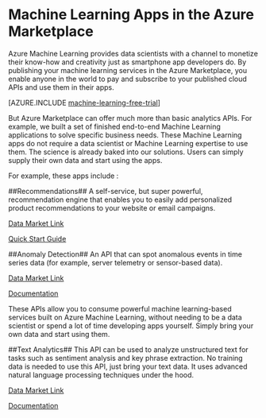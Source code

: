 <properties 
	pageTitle="Machine Learning example apps in the Azure Marketplace | Microsoft Azure" 
	description="Azure Machine Learning Marketplace App examples show how you can publish your machine learning services to the Azure Marketplace for paying subscribers to use in their apps." 
	services="machine-learning" 
	documentationCenter="" 
	authors="LuisCabrer" 
	manager="paulettm" 
	editor="cgronlun"/>

<tags 
	ms.service="machine-learning" 
	ms.workload="data-services" 
	ms.tgt_pltfrm="na" 
	ms.devlang="na" 
	ms.topic="article" 
	ms.date="05/24/2016" 
	ms.author="luisca"/> 

# Machine Learning Apps in the Azure Marketplace

Azure Machine Learning provides data scientists with a channel to monetize their know-how and creativity just as smartphone app developers do. By publishing your machine learning services in the Azure Marketplace, you enable anyone in the world to pay and subscribe to your published cloud APIs and use them in their apps.

[AZURE.INCLUDE [machine-learning-free-trial](../../includes/machine-learning-free-trial.md)] 

But Azure Marketplace can offer much more than basic analytics APIs. For example, we built a set of finished end-to-end Machine Learning applications to solve specific business needs. These Machine Learning apps do not require a data scientist or Machine Learning expertise to use them. The science is already baked into our solutions. Users can simply supply their own data and start using the apps. 

For example, these apps include :

##Recommendations##
 A self-service, but super powerful, recommendation engine that enables you to easily add personalized product recommendations to your website or email campaigns.

[Data Market Link](http://datamarket.azure.com/dataset/amla/recommendations)

[Quick Start Guide](machine-learning-recommendation-api-quick-start-guide.md) 
  

##Anomaly Detection##
An API that can spot anomalous events in time series data (for example, server telemetry or sensor-based data).

[Data Market Link](https://datamarket.azure.com/dataset/aml_labs/anomalydetection)

[Documentation](machine-learning-apps-anomaly-detection.md)

These APIs allow you to consume powerful machine learning-based services built on Azure Machine Learning, without needing to be a data scientist or spend a lot of time developing apps yourself. Simply bring your own data and start using them.

##Text Analytics##
This API can be used to analyze unstructured text for tasks such as sentiment analysis and key phrase extraction. No training data is needed to use this API, just bring your text data. It uses advanced natural language processing techniques under the hood. 

[Data Market Link](https://datamarket.azure.com/dataset/aml_labs/anomalydetection)

[Documentation](machine-learning-apps-text-analytics.md)

 
